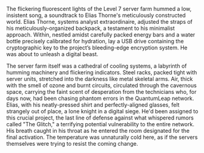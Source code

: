 The flickering fluorescent lights of the Level 7 server farm hummed a low, insistent song, a soundtrack to Elias Thorne's meticulously constructed world.  Elias Thorne, systems analyst extraordinaire, adjusted the straps of his meticulously-organized backpack, a testament to his minimalist approach.  Within, nestled amidst carefully packed energy bars and a water bottle precisely calibrated for hydration, lay a USB drive containing the cryptographic key to the project’s bleeding-edge encryption system.  He was about to unleash a digital beast.

The server farm itself was a cathedral of cooling systems, a labyrinth of humming machinery and flickering indicators.  Steel racks, packed tight with server units, stretched into the darkness like metal skeletal arms.  Air, thick with the smell of ozone and burnt circuits, circulated through the cavernous space, carrying the faint scent of desperation from the technicians who, for days now, had been chasing phantom errors in the QuantumLeap network. Elias, with his neatly-pressed shirt and perfectly-aligned glasses, felt strangely out of place, a lone knight in a digital siege.  He'd been assigned to this crucial project, the last line of defense against what whispered rumors called "The Glitch," a terrifying potential vulnerability to the entire network.  His breath caught in his throat as he entered the room designated for the final activation. The temperature was unnaturally cold here, as if the servers themselves were trying to resist the coming change.
